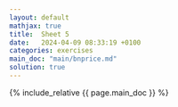 ```yaml
---
layout: default
mathjax: true
title:  Sheet 5
date:   2024-04-09 08:33:19 +0100
categories: exercises 
main_doc: "main/bnprice.md"
solution: true
---
```




{% include_relative {{ page.main_doc }} %}

